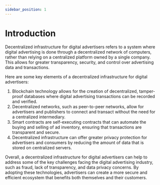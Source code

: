 ```yaml
---
sidebar_position: 1
---
```


# Introduction

Decentralized infrastructure for digital advertisers refers to a system where digital advertising is done through a decentralized network of computers, rather than relying on a centralized platform owned by a single company. This allows for greater transparency, security, and control over advertising data and transactions.

Here are some key elements of a decentralized infrastructure for digital advertisers:

1. Blockchain technology allows for the creation of decentralized, tamper-proof databases where digital advertising transactions can be recorded and verified.
2. Decentralized networks, such as peer-to-peer networks, allow for advertisers and publishers to connect and transact without the need for a centralized intermediary.
3. Smart contracts are self-executing contracts that can automate the buying and selling of ad inventory, ensuring that transactions are transparent and secure.
4. Decentralized infrastructure can offer greater privacy protection for advertisers and consumers by reducing the amount of data that is stored on centralized servers.

Overall, a decentralized infrastructure for digital advertisers can help to address some of the key challenges facing the digital advertising industry, such as fraud, lack of transparency, and data privacy concerns. By adopting these technologies, advertisers can create a more secure and efficient ecosystem that benefits both themselves and their customers.
